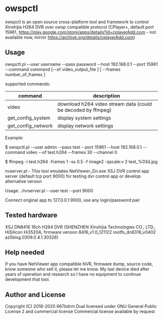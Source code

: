 # owspctl

owspctl is an open source cross-platform tool and framework to control Xinshijia H264 DVR over
owsp compatible protocol (CPlayer+, default port 15961, https://play.google.com/store/apps/details?id=cplayerAdd.com - not available now, mirror https://archive.org/details/cplayerAdd.com)

## Usage

owspctl.pl --user username --pass password --host 192.168.0.1 --port 15961 --command command [--of video_output_file ] [ --frames number_of_frames ]

supported commands:

|command | description |
|--|--|
video | download h264 video stream data (could be decoded by ffmpeg)
get_config_system | display system settings
get_config_network | display network settings

Example:

$ owspctl.pl --user admin --pass test --port 15961 --host 192.168.0.1 --command video --of test.h264 --frames 30 --channel 0

$ ffmpeg -i test.h264  -frames 1 -ss 0.5 -f image2 -qscale:v 2 test_%03d.jpg


nvserver.pl -  This tool emulates NetViewer_Dn.exe XSJ DVR control app server (default tcp port 9000) for testing dvr control app or develop alternative version

Usage: ./nvserver.pl --user test --port 9000

Connect original app to 127.0.0.1:9000, use any login/password pair


## Tested hardware

XSJ DN8416 16ch H264 DVR (SHENZHEN Xinshijia Technologies CO., LTD., HiSilicon Hi3520A, firmware version 8416_v1.0_121122 rootfs_dn8316_v0402 az5bixg.0309.0.4.1.30326)

## Help needed

If you have NetViewer app compatible NVR, firmware dump, source code, know someone who sell it, please let me know. My last device died after years of operation and research so I have no equipment to continue development that tool.


## Author and License

Copyright (C) 2018-2020 667bdrm
Dual licensed under GNU General Public License 2 and commercial license
Commercial license available by request



